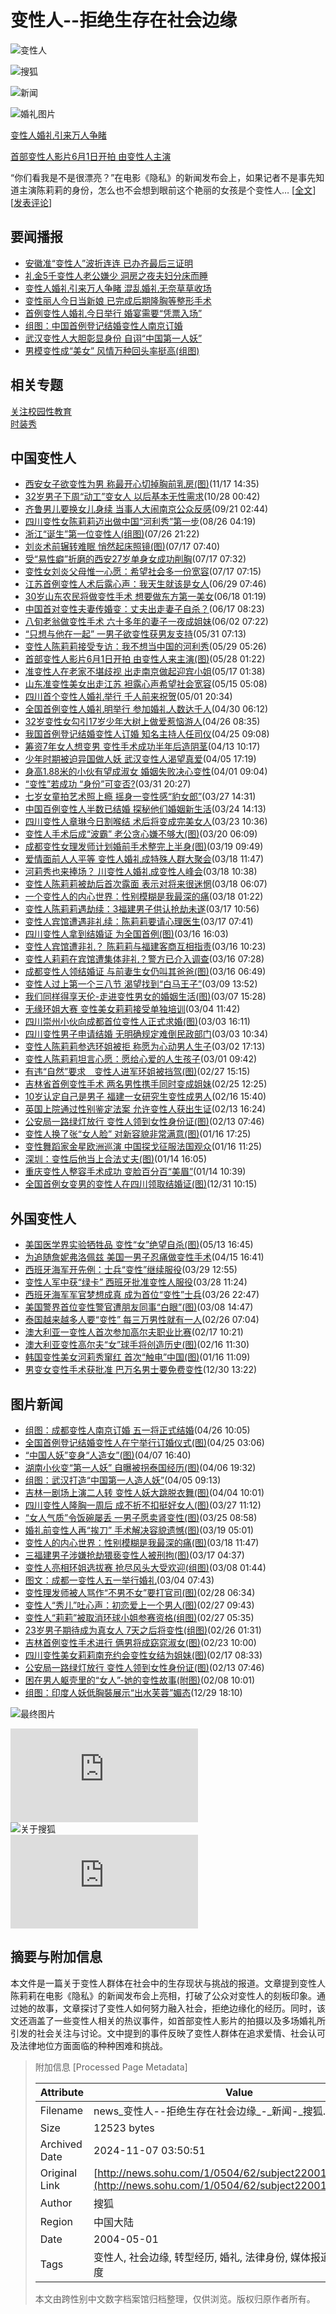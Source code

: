 # 变性人--拒绝生存在社会边缘

![变性人](https://images.sohu.com/ccc.gif)

![搜狐](https://images.sohu.com/uiue/sohu_logo/2005/sohu_logo2.gif)

![新闻](https://images.sohu.com/uiue/sohu_logo/2005/news_logo2.gif)

![婚礼图片](https://photo.sohu.com/2004/05/01/74/Img220017478.jpg)

[变性人婚礼引来万人争睹](https://news.sohu.com/2004/05/02/01/news220020171.shtml)

[首部变性人影片6月1日开拍 由变性人主演](https://news.sohu.com/2004/05/28/83/news220288358.shtml)

“你们看我是不是很漂亮？”在电影《隐私》的新闻发布会上，如果记者不是事先知道主演陈莉莉的身份，怎么也不会想到眼前这个艳丽的女孩是个变性人… [[全文](https://news.sohu.com/2004/05/28/83/news220288358.shtml)] [[发表评论](https://comment.news.sohu.com/comment/topic.jsp?id=220020171)]

## 要闻播报

- [安徽准“变性人”波折连连 已办齐最后三证明](/2004/05/09/36/news220053688.shtml)
- [礼金5千变性人老公嫌少 洞房之夜夫妇分床而睡](/2004/05/03/43/news220024369.shtml)
- [变性人婚礼引来万人争睹 混乱婚礼无奈草草收场](/2004/05/02/01/news220020171.shtml)
- [变性丽人今日当新娘 已完成后期隆胸等整形手术](/2004/05/01/57/news220015717.shtml)
- [首例变性人婚礼今日举行 婚宴需要“凭票入场”](/2004/05/01/57/news220015737.shtml)
- [组图：中国首例登记结婚变性人南京订婚](/2004/04/26/26/news219952676.shtml)
- [武汉变性人大胆彰显身份 自诩“中国第一人妖”](/2004/04/05/45/news219744522.shtml)
- [男模变性成“美女” 风情万种回头率挺高(组图)](/2003/12/17/61/news217046111.shtml)

## 相关专题

[关注校园性教育](https://news.sohu.com/1/0404/45/subject219974516.shtml)  
[时装秀](https://news.sohu.com/1/0204/97/subject218899703.shtml)

## 中国变性人

- [西安女子欲变性为男 称最开心切掉胸前乳房(图)](/20041117/n223033616.shtml)(11/17 14:35) 
- [32岁男子下周“动工”变女人 以后基本无性需求](/20041028/n222721179.shtml)(10/28 00:42) 
- [齐鲁男儿要换女儿身续 当事人大闹南京公众反感](/20040921/n222144065.shtml)(09/21 02:44) 
- [四川变性女陈莉莉迈出做中国“河利秀”第一步](/20040826/n221736704.shtml)(08/26 04:19) 
- [浙江“诞生”第一位变性人(组图)](/20040726/n221210563.shtml)(07/26 21:22) 
- [刘炎术前辗转难眠 悄然起床照镜(图)](/20040717/n221049678.shtml)(07/17 07:40) 
- [受“易性癖”折磨的西安27岁单身女成功削胸](/20040717/n221049664.shtml)(07/17 07:32) 
- [变性女刘炎父母惟一心愿：希望社会多一份宽容](/20040717/n221049652.shtml)(07/17 07:15) 
- [江苏首例变性人术后露心声：我天生就该是女人](/2004/06/29/12/news220761248.shtml)(06/29 07:46) 
- [30岁山东农民将做变性手术 想要做东方第一美女](/2004/06/18/71/news220587119.shtml)(06/18 01:19) 
- [中国首对变性夫妻传婚变：丈夫出走妻子自杀？](/2004/06/17/16/news220571628.shtml)(06/17 08:23) 
- [八旬老翁做变性手术 六十多年的妻子一夜成姐妹](/2004/06/02/17/news220351791.shtml)(06/02 07:22) 
- [“只想与他在一起” 一男子欲变性获男友支持](/2004/05/31/79/news220317904.shtml)(05/31 07:13) 
- [变性人陈莉莉接受专访：我不想当中国的河利秀](/2004/05/29/38/news220303864.shtml)(05/29 05:26) 
- [首部变性人影片6月1日开拍 由变性人来主演(图)](/2004/05/28/83/news220288358.shtml)(05/28 01:22) 
- [准变性人在老家不堪歧视 出走南京做起迎宾小姐](/2004/05/17/54/news220145455.shtml)(05/17 01:38) 
- [山东准变性美女出走江苏 袒露心声希望社会宽容](/2004/05/15/51/news220135168.shtml)(05/15 05:08) 
- [四川首个变性人婚礼举行 千人前来祝贺](/2004/05/01/87/news220018751.shtml)(05/01 20:34) 
- [全国首例变性人婚礼明举行 参加婚礼人数达千人](/2004/04/30/40/news220004080.shtml)(04/30 06:12) 
- [32岁变性女勾引17岁少年大树上做爱惹恼游人](/2004/04/26/01/news219950199.shtml)(04/26 08:35) 
- [我国首例登记结婚变性人订婚 知名主持人任司仪](/2004/04/25/36/news219943636.shtml)(04/25 09:08) 
- [筹资7年女人想变男 变性手术成功半年后造阴茎](/2004/04/13/41/news219814134.shtml)(04/13 10:17) 
- [少年时期被迫异国做人妖 武汉变性人渴望真爱](/2004/04/05/98/news219749855.shtml)(04/05 17:19) 
- [身高1.88米的小伙有望成淑女 婚姻失败决心变性](/2004/04/01/41/news219694149.shtml)(04/01 09:04) 
- [“变性”若成功 “身份”可变否?](/2004/03/31/96/news219689627.shtml)(03/31 20:27) 
- [七岁女童拍艺术照上瘾 摇身一变性感“豹女郎”](/2004/03/27/42/news219624298.shtml)(03/27 14:31) 
- [中国百例变性人半数已结婚 探秘他们婚姻新生活](/2004/03/24/59/news219575922.shtml)(03/24 14:13) 
- [四川变性人章琳今日割喉结 术后将变成完美女人](/2004/03/23/46/news219554695.shtml)(03/23 10:36) 
- [变性人手术后成“波霸” 老公贪心嫌不够大(图)](/2004/03/20/41/news219514199.shtml)(03/20 06:09) 
- [成都变性女理发师计划婚前手术整完上半身(图)](/2004/03/19/02/news219500216.shtml)(03/19 09:49) 
- [爱情面前人人平等 变性人婚礼成特殊人群大聚会](/2004/03/18/80/news219488063.shtml)(03/18 11:47) 
- [河莉秀也来捧场？ 川变性人婚礼成变性人峰会](/2004/03/18/61/news219486109.shtml)(03/18 10:38) 
- [变性人陈莉莉被劫后首次露面 表示对将来很迷惘](/2004/03/18/13/news219481346.shtml)(03/18 06:07) 
- [一个变性人的内心世界：性别模糊是我最深的痛](/2004/03/18/05/news219480521.shtml)(03/18 01:22) 
- [变性人陈莉莉遇劫续：3福建男子供认抢劫未遂](/2004/03/17/48/news219474816.shtml)(03/17 10:56) 
- [变性人宾馆遭遇非礼续：陈莉莉要请心理医生](/2004/03/17/51/news219465184.shtml)(03/17 07:41) 
- [四川变性人拿到结婚证 为全国首例(图)](/2004/03/16/69/news219456955.shtml)(03/16 16:03) 
- [变性人宾馆遭非礼？ 陈莉莉与福建客商互相指责](/2004/03/16/27/news219452769.shtml)(03/16 10:23) 
- [变性人莉莉在宾馆遭集体非礼？警方已介入调查](/2004/03/16/93/news219449348.shtml)(03/16 07:28) 
- [成都变性人领结婚证 与前妻生女仍叫其爸爸(图)](/2004/03/16/91/news219449182.shtml)(03/16 06:49) 
- [变性人过上第一个三八节 渴望找到“白马王子”](/2004/03/09/87/news219358769.shtml)(03/09 13:52) 
- [我们同样得享天伦-走进变性男女的婚姻生活(图)](/2004/03/07/01/news219330162.shtml)(03/07 15:28) 
- [无缘环姐大赛 变性美女莉莉接受单独培训](/2004/03/04/61/news219296157.shtml)(03/04 11:42) 
- [四川崇州小伙向成都首位变性人正式求婚(图)](/2004/03/03/30/news219283089.shtml)(03/03 16:11) 
- [四川变性男子申请结婚 无明确规定难倒民政部门](/2004/03/03/59/news219275945.shtml)(03/03 10:34) 
- [变性人陈莉莉参选环姐被拒 称愿为心动男人生子](/2004/03/02/98/news219269864.shtml)(03/02 17:13) 
- [变性人陈莉莉坦言心愿：愿给心爱的人生孩子](/2004/03/01/06/news219250687.shtml)(03/01 09:42) 
- [有违“自然”要求　变性人进军环姐被挡驾(图)](/2004/02/27/86/news219228639.shtml)(02/27 15:15) 
- [吉林省首例变性手术 两名男性携手同时变成姐妹](/2004/02/25/89/news219198956.shtml)(02/25 12:25) 
- [10岁认定自己是男子 福建一女研究生变性成男人](/2004/02/16/41/news219094190.shtml)(02/16 15:40) 
- [英国上院通过性别鉴定法案 允许变性人获出生证](/2004/02/13/68/news219066893.shtml)(02/13 16:24) 
- [公安局一路绿灯放行 变性人领到女性身份证(图)](https://news.sohu.com/2004/02/13/79/news219057980.shtml)(02/13 07:46) 
- [变性人换了张“女人脸” 对新容貌非常满意(图)](/2004/01/16/26/news218632607.shtml)(01/16 17:25) 
- [变性舞蹈家金星欧洲巡演 中国探戈征服法国观众](/2004/01/16/99/news218619924.shtml)(01/16 11:25) 
- [深圳：变性后他当上合法丈夫(图)](/2004/01/14/68/news218536871.shtml)(01/14 16:05) 
- [重庆变性人整容手术成功 变脸百分百“美眉”](/2004/01/14/80/news218518098.shtml)(01/14 10:39) 
- [全国首例女变男的变性人在四川领取结婚证(图)](/2003/12/31/71/news217697130.shtml)(12/31 10:15)

## 外国变性人

- [美国医学界实验牺牲品 变性“女”绝望自杀(图)](/2004/05/13/73/news220117359.shtml)(05/13 16:45) 
- [为追随詹妮弗洛佩兹 美国一男子忍痛做变性手术](/2004/04/15/99/news219849911.shtml)(04/15 16:41) 
- [西班牙海军开先例：士兵“变性”继续服役](/2004/03/29/61/news219646172.shtml)(03/29 12:55) 
- [变性人军中获“绿卡” 西班牙批准变性人服役](/2004/03/28/98/news219629809.shtml)(03/28 11:24) 
- [西班牙海军军官梦想成真 成为首位“变性”士兵](/2004/03/26/86/news219618648.shtml)(03/26 22:47) 
- [美国警界首位变性警官遭朋友同事“白眼”(图)](/2004/03/08/23/news219342366.shtml)(03/08 14:47) 
- [泰国越来越多人要“变性” 每三万男性就有一人](/2004/02/26/81/news219208102.shtml)(02/26 07:04) 
- [澳大利亚一变性人首次参加高尔夫职业比赛](/2004/02/17/28/news219102873.shtml)(02/17 10:21) 
- [澳大利亚变性高尔夫“女”球手将创造历史(图)](/2004/02/16/15/news219091533.shtml)(02/16 11:30) 
- [韩国变性美女河莉秀窜红 首次“触电”中国(图)](https://yule.sohu.com/2004/01/16/35/article218643539.shtml)(01/16 11:09) 
- [男变女变性手术获批准 巴万名男士要免费变性](/2003/12/30/81/news217638101.shtml)(12/30 13:22)

## 图片新闻

- [组图：成都变性人南京订婚 五一将正式结婚](/2004/04/26/12/news219951285.shtml)(04/26 10:05) 
- [全国首例登记结婚变性人在宁举行订婚仪式(图)](/2004/04/25/32/news219943245.shtml)(04/25 03:06) 
- [“中国人妖”变身“人造女”(图)](/2004/04/07/97/news219769705.shtml)(04/07 16:40) 
- [湖南小伙变“第一人妖” 自曝被拐泰国经历(图)](/2004/04/06/02/news219760256.shtml)(04/06 19:32) 
- [组图：武汉打造“中国第一人造人妖”](/2004/04/05/14/news219741466.shtml)(04/05 09:13) 
- [吉林一剧场上演二人转 变性人妖大跳脱衣舞(图)](/2004/04/04/09/news219730906.shtml)(04/04 10:01) 
- [四川变性人隆胸一周后 成不折不扣挺好女人(图)](/2004/03/27/20/news219622047.shtml)(03/27 11:12) 
- [“女人气质”令饭碗屡丢 一男子愿卖肾变性(图)](/2004/03/25/63/news219586307.shtml)(03/25 08:58) 
- [婚礼前变性人再“挨刀” 手术解决容貌遗憾(图)](/2004/03/19/79/news219497936.shtml)(03/19 05:01) 
- [变性人的内心世界：性别模糊是我最深的痛(图)](/2004/03/18/80/news219488061.shtml)(03/18 11:47) 
- [三福建男子涉嫌抢劫猥亵变性人被刑拘(图)](/2004/03/17/44/news219464445.shtml)(03/17 04:37) 
- [变性人亮相环姐选拔赛 抢尽风头大受欢迎(组图)](/2004/03/08/40/news219334027.shtml)(03/08 01:44) 
- [图文：成都一变性人五一举行婚礼](/2004/03/04/79/news219297937.shtml)(03/04 07:43) 
- [变性理发师被人骂作“不男不女”要打官司(图)](/2004/02/28/48/news219234843.shtml)(02/28 06:34) 
- [变性人“秀儿”吐心声：初恋爱上一个男人(图)](/2004/02/27/01/news219230123.shtml)(02/27 09:43) 
- [变性人“莉莉”被取消环球小姐参赛资格(组图)](/2004/02/27/14/news219221479.shtml)(02/27 05:35) 
- [23岁男子期待成为真女人 7天之后将变性(组图)](/2004/02/26/77/news219207706.shtml)(02/26 01:31) 
- [吉林首例变性手术进行 俩男将成窈窕淑女(图)](/2004/02/23/15/news219181563.shtml)(02/23 10:00) 
- [四川变性美女莉莉南充约会变性女结为姐妹(图)](/2004/02/17/99/news219099992.shtml)(02/17 08:33) 
- [公安局一路绿灯放行 变性人领到女性身份证(图)](/2004/02/13/79/news219057980.shtml)(02/13 07:46) 
- [困在男人躯壳里的“女人”-她的变性故事(附图)](/2004/02/08/32/news218983255.shtml)(02/08 10:01) 
- [组图：印度人妖低胸裝展示“出水芙蓉”媚态](/15/87/news205328715.shtml)(12/29 18:10) 

![最终图片](https://images.sohu.com/ccc.gif)

![搜狐招聘](https://hr.sohu.com/hrm.html)  
![关于搜狐](https://www.sohu.com/about/)  
![版权所有](https://www.sohu.com/about/copyright.html)  

## 摘要与附加信息

<!-- tcd_abstract -->
本文件是一篇关于变性人群体在社会中的生存现状与挑战的报道。文章提到变性人陈莉莉在电影《隐私》的新闻发布会上亮相，打破了公众对变性人的刻板印象。通过她的故事，文章探讨了变性人如何努力融入社会，拒绝边缘化的经历。同时，该文还涵盖了一些变性人相关的热议事件，如首部变性人影片的拍摄以及多场婚礼所引发的社会关注与讨论。文中提到的事件反映了变性人群体在追求爱情、社会认可及法律地位方面面临的种种困难和挑战。
<!-- tcd_abstract_end -->

> 附加信息 [Processed Page Metadata]
>
> | Attribute       | Value                                  |
> |-----------------|----------------------------------------|
> | Filename        | news_变性人--拒绝生存在社会边缘_-_新闻-_搜狐.md                             |
> | Size            | 12523 bytes                           |
> | Archived Date   | 2024-11-07 03:50:51                             |
> | Original Link   | [http://news.sohu.com/1/0504/62/subject220016282.shtml](http://news.sohu.com/1/0504/62/subject220016282.shtml)                       |
> | Author          | 搜狐                               |
> | Region          | 中国大陆                               |
> | Date            | 2004-05-01                                 |
> | Tags            | 变性人, 社会边缘, 转型经历, 婚礼, 法律身份, 媒体报道, 社会接受度                                 |
>
> 本文由跨性别中文数字档案馆归档整理，仅供浏览。版权归原作者所有。
>